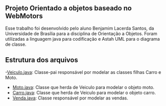 ## Projeto Orientado a objetos baseado no WebMotors

Esse trabalho foi desenvolvido pelo aluno Benjamim Lacerda Santos, da Universidade de Brasília para a disciplina de Orientação a Objetos.
Foram utilizadas a linguagem java para codificação e Astah UML para o diagrama de classe.

## Estrutura dos arquivos

-[Veiculo.java](https://github.com/benlacerda/Webmotors_project/blob/main/Veiculo.java): Classe-pai responsável por modelar as classes filhas Carro e Moto.
- [Moto.java](https://github.com/benlacerda/Webmotors_project/blob/main/Moto.java): Classe que herda de Veiculo para modelar o objeto moto.
- [Carro.java](https://github.com/benlacerda/Webmotors_project/blob/main/Carro.java): Classe que herda de Veiculo para modelar o objeto carro.
- [Venda.java](https://github.com/benlacerda/Webmotors_project/blob/main/Venda.java): Classe responsável por modelar as vendas.
